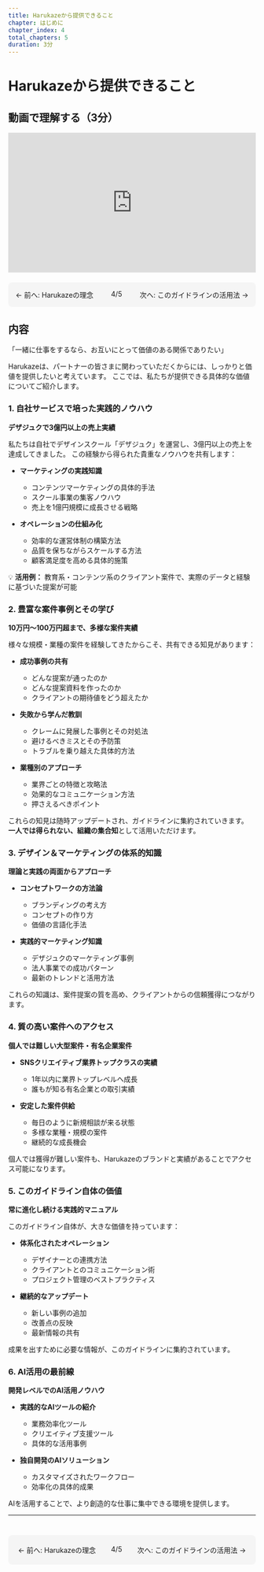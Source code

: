```yaml
---
title: Harukazeから提供できること
chapter: はじめに
chapter_index: 4
total_chapters: 5
duration: 3分
---
```


# Harukazeから提供できること

## 動画で理解する（3分）

<div style="position: relative; padding-bottom: 56.25%; height: 0;"><iframe src="https://www.loom.com/embed/f8c78ed5e5944935b5b6af3c113081ed?sid=03a10ca4-27e2-47cc-b967-77a23a04f546" frameborder="0" webkitallowfullscreen mozallowfullscreen allowfullscreen style="position: absolute; top: 0; left: 0; width: 100%; height: 100%;"></iframe></div>

<div style="display: flex; justify-content: space-between; margin-top: 20px; margin-bottom: 20px; padding: 15px; background: #f5f5f5; border-radius: 8px;">
  <a href="page_03.html" style="text-decoration: none;">← 前へ: Harukazeの理念</a>
  <span>4/5</span>
  <a href="page_05.html" style="text-decoration: none;">次へ: このガイドラインの活用法 →</a>
</div>

## 内容

「一緒に仕事をするなら、お互いにとって価値のある関係でありたい」

Harukazeは、パートナーの皆さまに関わっていただくからには、しっかりと価値を提供したいと考えています。
ここでは、私たちが提供できる具体的な価値についてご紹介します。

### 1. 自社サービスで培った実践的ノウハウ

**デザジュクで3億円以上の売上実績**

私たちは自社でデザインスクール「デザジュク」を運営し、3億円以上の売上を達成してきました。
この経験から得られた貴重なノウハウを共有します：

- **マーケティングの実践知識**
  - コンテンツマーケティングの具体的手法
  - スクール事業の集客ノウハウ
  - 売上を1億円規模に成長させる戦略

- **オペレーションの仕組み化**
  - 効率的な運営体制の構築方法
  - 品質を保ちながらスケールする方法
  - 顧客満足度を高める具体的施策

💡 **活用例：** 教育系・コンテンツ系のクライアント案件で、実際のデータと経験に基づいた提案が可能

### 2. 豊富な案件事例とその学び

**10万円〜100万円超まで、多様な案件実績**

様々な規模・業種の案件を経験してきたからこそ、共有できる知見があります：

- **成功事例の共有**
  - どんな提案が通ったのか
  - どんな提案資料を作ったのか
  - クライアントの期待値をどう超えたか

- **失敗から学んだ教訓**
  - クレームに発展した事例とその対処法
  - 避けるべきミスとその予防策
  - トラブルを乗り越えた具体的方法

- **業種別のアプローチ**
  - 業界ごとの特徴と攻略法
  - 効果的なコミュニケーション方法
  - 押さえるべきポイント

これらの知見は随時アップデートされ、ガイドラインに集約されていきます。
**一人では得られない、組織の集合知**として活用いただけます。

### 3. デザイン＆マーケティングの体系的知識

**理論と実践の両面からアプローチ**

- **コンセプトワークの方法論**
  - ブランディングの考え方
  - コンセプトの作り方
  - 価値の言語化手法

- **実践的マーケティング知識**
  - デザジュクのマーケティング事例
  - 法人事業での成功パターン
  - 最新のトレンドと活用方法

これらの知識は、案件提案の質を高め、クライアントからの信頼獲得につながります。

### 4. 質の高い案件へのアクセス

**個人では難しい大型案件・有名企業案件**

- **SNSクリエイティブ業界トップクラスの実績**
  - 1年以内に業界トップレベルへ成長
  - 誰もが知る有名企業との取引実績

- **安定した案件供給**
  - 毎日のように新規相談が来る状態
  - 多様な業種・規模の案件
  - 継続的な成長機会

個人では獲得が難しい案件も、Harukazeのブランドと実績があることでアクセス可能になります。

### 5. このガイドライン自体の価値

**常に進化し続ける実践的マニュアル**

このガイドライン自体が、大きな価値を持っています：

- **体系化されたオペレーション**
  - デザイナーとの連携方法
  - クライアントとのコミュニケーション術
  - プロジェクト管理のベストプラクティス

- **継続的なアップデート**
  - 新しい事例の追加
  - 改善点の反映
  - 最新情報の共有

成果を出すために必要な情報が、このガイドラインに集約されています。

### 6. AI活用の最前線

**開発レベルでのAI活用ノウハウ**

- **実践的なAIツールの紹介**
  - 業務効率化ツール
  - クリエイティブ支援ツール
  - 具体的な活用事例

- **独自開発のAIソリューション**
  - カスタマイズされたワークフロー
  - 効率化の具体的成果

AIを活用することで、より創造的な仕事に集中できる環境を提供します。

---

<div style="display: flex; justify-content: space-between; margin-top: 40px; padding: 20px; background: #f5f5f5; border-radius: 8px;">
  <a href="page_03.html" style="text-decoration: none;">← 前へ: Harukazeの理念</a>
  <span>4/5</span>
  <a href="page_05.html" style="text-decoration: none;">次へ: このガイドラインの活用法 →</a>
</div>